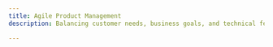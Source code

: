 ```yaml
---
title: Agile Product Management
description: Balancing customer needs, business goals, and technical feasibility in product strategy.

---
```


